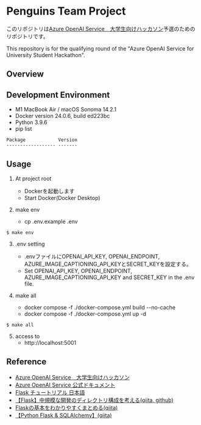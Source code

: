 # Penguins Team Project
このリポジトリは[Azure OpenAI Service　大学生向けハッカソン](https://hackathon2024xseedshub.peatix.com/)予選のためのリポジトリです。

This repository is for the qualifying round of the "Azure OpenAI Service for University Student Hackathon".

## Overview


## Development Environment
- M1 MacBook Air / macOS Sonoma 14.2.1
- Docker version 24.0.6, build ed223bc
- Python 3.9.6
- pip list
```
Package            Version
------------------ -------

```

## Usage
1. At project root
	- Dockerを起動します
	- Start Docker(Docker Desktop)

2. make env
	- cp .env.example .env
```
$ make env
```
3. .env setting
	- .envファイルにOPENAI_API_KEY, OPENAI_ENDPOINT, AZURE_IMAGE_CAPTIONING_API_KEYとSECRET_KEYを設定する。
	- Set OPENAI_API_KEY, OPENAI_ENDPOINT, AZURE_IMAGE_CAPTIONING_API_KEY and SECRET_KEY in the .env file.

4. make all
	- docker compose -f ./docker-compose.yml build --no-cache
	- docker compose -f ./docker-compose.yml up -d
```
$ make all
```
5. access to
	- http://localhost:5001


## Reference
- [Azure OpenAI Service　大学生向けハッカソン](https://hackathon2024xseedshub.peatix.com/)
- [Azure OpenAI Service 公式ドキュメント](https://learn.microsoft.com/ja-jp/azure/ai-services/openai/)
- [Flask チュートリアル 日本語](https://msiz07-flask-docs-ja.readthedocs.io/ja/latest/index.html)
- [【Flask】中規模な開発のディレクトリ構成を考える(qiita, github)](https://github.com/Koichi73/Flask-Template)
- [Flaskの基本をわかりやすくまとめる(qiita)](https://qiita.com/gold-kou/items/00e265aadc2112b0f56a)
- [【Python Flask & SQLAlchemy】(qiita)](https://qiita.com/Bashi50/items/e3459ca2a4661ce5dac6)